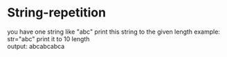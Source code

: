 # String-repetition
you have one string like "abc" print this string to the given length 
example:  str="abc"    print it to 10 length   
output: abcabcabca
